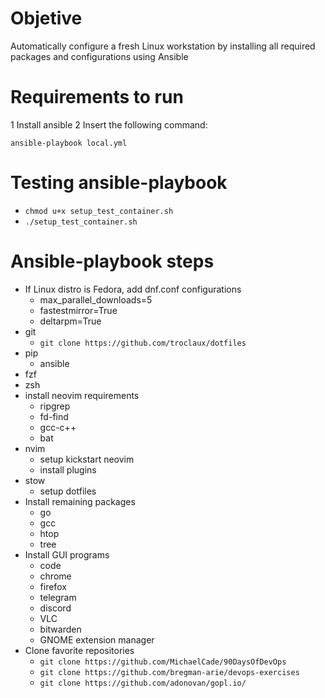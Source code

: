 # Objetive
Automatically configure a fresh Linux workstation by installing all required packages and configurations using Ansible 

# Requirements to run
1 Install ansible
2 Insert the following command:
```
ansible-playbook local.yml
```
# Testing ansible-playbook

- ```chmod u+x setup_test_container.sh```
- ```./setup_test_container.sh```

# Ansible-playbook steps

- If Linux distro is Fedora, add dnf.conf configurations
    - max_parallel_downloads=5
    - fastestmirror=True
    - deltarpm=True
- git
    - ```git clone https://github.com/troclaux/dotfiles```
- pip
    - ansible
- fzf
- zsh
- install neovim requirements
    - ripgrep
    - fd-find
    - gcc-c++
    - bat
- nvim
    - setup kickstart neovim
    - install plugins
- stow
    - setup dotfiles
- Install remaining packages
    - go
    - gcc
    - htop
    - tree
- Install GUI programs
    - code
    - chrome
    - firefox
    - telegram 
    - discord
    - VLC
    - bitwarden
    - GNOME extension manager
- Clone favorite repositories
    - ```git clone https://github.com/MichaelCade/90DaysOfDevOps```
    - ```git clone https://github.com/bregman-arie/devops-exercises```
    - ```git clone https://github.com/adonovan/gopl.io/```
